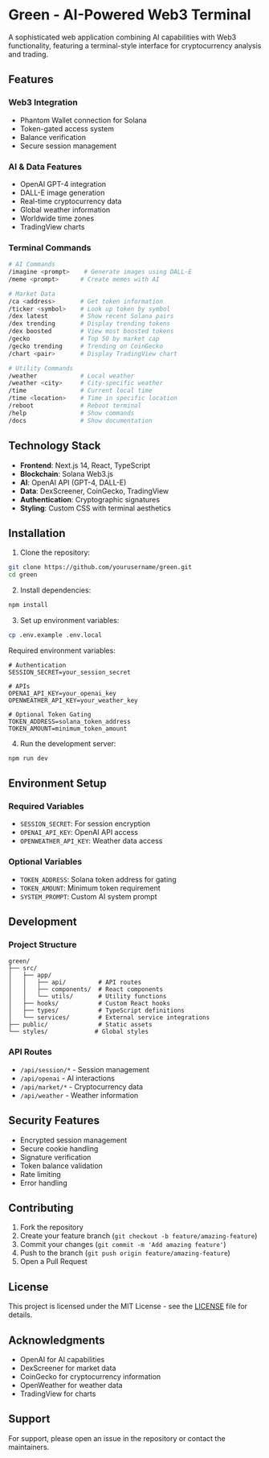 # Green - AI-Powered Web3 Terminal

A sophisticated web application combining AI capabilities with Web3 functionality, featuring a terminal-style interface for cryptocurrency analysis and trading.

## Features

### Web3 Integration
- Phantom Wallet connection for Solana
- Token-gated access system
- Balance verification
- Secure session management

### AI & Data Features
- OpenAI GPT-4 integration
- DALL-E image generation
- Real-time cryptocurrency data
- Global weather information
- Worldwide time zones
- TradingView charts

### Terminal Commands
```bash
# AI Commands
/imagine <prompt>    # Generate images using DALL-E
/meme <prompt>      # Create memes with AI

# Market Data
/ca <address>       # Get token information
/ticker <symbol>    # Look up token by symbol
/dex latest         # Show recent Solana pairs
/dex trending       # Display trending tokens
/dex boosted        # View most boosted tokens
/gecko              # Top 50 by market cap
/gecko trending     # Trending on CoinGecko
/chart <pair>       # Display TradingView chart

# Utility Commands
/weather            # Local weather
/weather <city>     # City-specific weather
/time               # Current local time
/time <location>    # Time in specific location
/reboot             # Reboot terminal
/help               # Show commands
/docs               # Show documentation
```

## Technology Stack

- **Frontend**: Next.js 14, React, TypeScript
- **Blockchain**: Solana Web3.js
- **AI**: OpenAI API (GPT-4, DALL-E)
- **Data**: DexScreener, CoinGecko, TradingView
- **Authentication**: Cryptographic signatures
- **Styling**: Custom CSS with terminal aesthetics

## Installation

1. Clone the repository:
```bash
git clone https://github.com/yourusername/green.git
cd green
```

2. Install dependencies:
```bash
npm install
```

3. Set up environment variables:
```bash
cp .env.example .env.local
```

Required environment variables:
```env
# Authentication
SESSION_SECRET=your_session_secret

# APIs
OPENAI_API_KEY=your_openai_key
OPENWEATHER_API_KEY=your_weather_key

# Optional Token Gating
TOKEN_ADDRESS=solana_token_address
TOKEN_AMOUNT=minimum_token_amount
```

4. Run the development server:
```bash
npm run dev
```

## Environment Setup

### Required Variables
- `SESSION_SECRET`: For session encryption
- `OPENAI_API_KEY`: OpenAI API access
- `OPENWEATHER_API_KEY`: Weather data access

### Optional Variables
- `TOKEN_ADDRESS`: Solana token address for gating
- `TOKEN_AMOUNT`: Minimum token requirement
- `SYSTEM_PROMPT`: Custom AI system prompt

## Development

### Project Structure
```
green/
├── src/
│   ├── app/
│   │   ├── api/         # API routes
│   │   ├── components/  # React components
│   │   └── utils/       # Utility functions
│   ├── hooks/           # Custom React hooks
│   ├── types/           # TypeScript definitions
│   └── services/        # External service integrations
├── public/              # Static assets
└── styles/             # Global styles
```

### API Routes
- `/api/session/*` - Session management
- `/api/openai` - AI interactions
- `/api/market/*` - Cryptocurrency data
- `/api/weather` - Weather information

## Security Features

- Encrypted session management
- Secure cookie handling
- Signature verification
- Token balance validation
- Rate limiting
- Error handling

## Contributing

1. Fork the repository
2. Create your feature branch (`git checkout -b feature/amazing-feature`)
3. Commit your changes (`git commit -m 'Add amazing feature'`)
4. Push to the branch (`git push origin feature/amazing-feature`)
5. Open a Pull Request

## License

This project is licensed under the MIT License - see the [LICENSE](LICENSE) file for details.

## Acknowledgments

- OpenAI for AI capabilities
- DexScreener for market data
- CoinGecko for cryptocurrency information
- OpenWeather for weather data
- TradingView for charts

## Support

For support, please open an issue in the repository or contact the maintainers.
